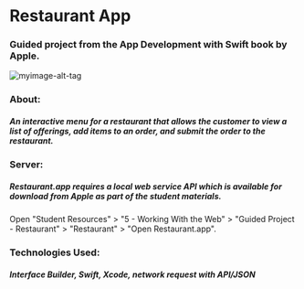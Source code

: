 # Restaurant App
### Guided project from the App Development with Swift book by Apple.
 ![myimage-alt-tag]()

### About: 
##### An interactive menu for a restaurant that allows the customer to view a list of offerings, add items to an order, and submit the order to the restaurant.

### Server:
##### Restaurant.app requires a local web service API which is available for download from Apple as part of the student materials.

Open "Student Resources" > "5 - Working With the Web" > "Guided Project - Restaurant" > "Restaurant" > "Open Restaurant.app".


### Technologies Used: 
##### Interface Builder, Swift, Xcode, network request with API/JSON
